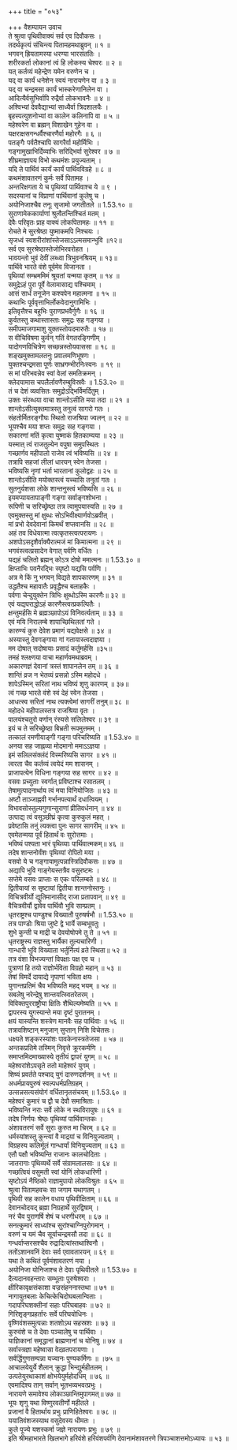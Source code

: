 +++
title = "०५३"

+++
वैशम्पायन उवाच  
ते श्रुत्वा पृथिवीवाक्यं सर्व एव दिवौकसः ।  
तदर्थकृत्यं संचिन्त्य पितामहमथाब्रुवन् ॥ १ ॥  
भगवन् ह्रियतामस्या धरण्या भारसंततिः ।  
शरीरकर्ता लोकानां त्वं हि लोकस्य चेश्वरः ॥ २ ॥  
यत् कर्तव्यं महेन्द्रेण यमेन वरुणेन च ।  
यद् वा कार्यं धनेशेन स्वयं नारायणेन वा ॥ ३ ॥  
यद् वा चन्द्रमसा कार्यं भास्करेणानिलेन वा ।  
आदित्यैर्वसुभिर्वापि रुद्रैर्वा लोकभावनैः ॥ ४ ॥  
अश्विभ्यां देववैद्याभ्यां साध्यैर्वा त्रिदशालयैः ।  
बृहस्पत्युशनोभ्यां वा कालेन कलिनापि वा ॥ ५ ॥  
महेश्वरेण वा ब्रह्मन् विशाखेन गुहेन वा ।  
यक्षराक्षसगन्धर्वैश्चारणैर्वा महोरगैः ॥ ६ ॥  
पतङ्गैः पर्वतैश्चापि सागरैर्वा महोर्मिभिः ।  
गङ्गामुखाभिर्दिव्याभिः सरिद्भिर्वा सुरेश्वर ॥ ७ ॥  
शीघ्रमाज्ञापय विभो कथमंशः प्रयुज्यताम् ।  
यदि ते पार्थिवं कार्यं कार्यं पार्थिवविग्रहे ॥ ८ ॥  
कथमंशावतरणं कुर्मः सर्वे पितामह ।  
अन्तरिक्षगता ये च पृथिव्यां पार्थिवाश्च ये ॥ ९ ।  
सदस्यानां च विप्राणां पार्थिवानां कुलेषु च ।  
अयोनिजाश्चैव तनूः सृजामो जगतीतले ॥ 1.53.१० ॥  
सुराणामेककार्याणां श्रुत्वैतन्तिश्चितं मतम् ।  
देवैः परिवृतः प्राह वाक्यं लोकपितामहः ॥ ११ ॥  
रोचते मे सुरश्रेष्ठा युष्माकमपि निश्चयः ।  
सृजध्वं स्वशरीरांशांस्तेजसाऽऽत्मसमान्भुवि ॥१२॥  
सर्व एव सुरश्रेष्ठास्तेजोभिरवरोहत ।  
भावयन्तो भुवं देवीं लब्ध्वा त्रिभुवनश्रियम् ॥ १३॥  
पार्थिवे भारते वंशे पूर्वमेव विजानता ।  
पृथिव्यां सम्भ्रममिमं श्रूयतां यन्मया कृतम् ॥ १४ ॥  
समुद्रेऽहं पुरा पूर्वे वेलामासाद्य पश्चिमाम् ।  
आसं सार्धं तनूजेन कश्यपेन महात्मना ॥ १५ ॥  
कथाभिः पूर्ववृत्ताभिर्लोकवेदानुगामिभिः ।  
इतिवृत्तैश्च बहुभिः पुराणप्रभवैर्गुणैः ॥ १६ ॥  
कुर्वतस्तु कथास्तास्ताः समुद्रः सह गङ्गया ।  
समीपमाजगामाशु युक्तस्तोयदमारुतैः ॥ १७ ॥  
स वीचिविषमा कुर्वन् गतिं वेगतरङ्गिणीम् ।  
यादोगणविचित्रेण सच्छन्नस्तोयवाससा ॥ १८ ॥  
शङ्खमुक्तामलतनुः प्रवालमणिभूषणः ।  
युक्तश्चन्द्रमसा पूर्णः साभ्रगम्भीरनिःस्वनः ॥ १९ ॥  
स मां परिभवन्नेव स्वां वेलां समतिक्रमन् ।  
क्लेदयामास चपलैर्लावणैरम्बुविस्रवैः ॥ 1.53.२० ॥  
तं च देशं व्यवसितः समुद्रोऽद्भिर्विमर्दितुम् ।  
उक्तः संरब्धया वाचा शान्तोऽसीति मया तदा ॥ २१ ॥  
शान्तोऽसीत्युक्तमात्रस्तु तनुत्वं सागरो गतः ।  
संहतोर्मितरङ्गौघः स्थितो राजश्रिया ज्वलन् ॥ २२ ॥  
भूयश्चैव मया शप्तः समुद्रः सह गङ्गया ।  
सकारणां मतिं कृत्वा युष्माकं हितकाम्यया ॥ २३ ॥  
यस्मात् त्वं राजतुल्येन वपुषा समुपस्थितः ।  
गच्छार्णव महीपालो राजेव त्वं भविष्यसि ॥ २४ ॥  
तत्रापि सहजां लीलां धारयन् स्वेन तेजसा ।  
भविष्यसि नृणां भर्ता भारतानां कुलोद्वहः ॥ २५ ॥  
शान्तोऽसीति मयोक्तस्त्वं यच्चासि तनुतां गतः ।  
सुतनुर्यशसा लोके शान्तनुस्त्वं भविष्यसि ॥ २६ ॥  
इयमप्यायतापाङ्गी गङ्गा सर्वाङ्गशोभना ।  
रूपिणी च सरिच्छ्रेष्ठा तत्र त्वामुपयास्यति ॥ २७ ॥  
एवमुक्तस्तु मां क्षुब्धः सोऽभिवीक्ष्यार्णवोऽब्रवीत् ।  
मां प्रभो देवदेवानां किमर्थं शप्तवानसि ॥ २८ ॥  
अहं तव विधेयात्मा त्वत्कृतस्त्वत्परायणः ।  
अशपोऽसदृशैर्वाक्यैरात्मजं मां किमात्मना ॥ २९ ॥  
भगवंस्त्वत्प्रसादेन वेगात् पर्वणि वर्धितः ।  
यद्यहं चलितो ब्रह्मन् कोऽत्र दोषो ममात्मनः ॥ 1.53.३० ॥  
क्षिप्ताभिः पवनैरद्भिः स्पृष्टो यद्यसि पर्वणि ।  
अत्र मे किं नु भगवन् विद्यते शापकारणम् ॥ ३१ ॥  
उद्धतैश्च महावातैः प्रवृद्धैश्च बलाहकैः ।  
पर्वणा चेन्दुयुक्तेन त्रिभिः क्षुब्धोऽस्मि कारणैः॥ ३२ ॥  
एवं यद्यपराद्धोऽहं कारणैस्त्वत्प्रकल्पितैः ।  
क्षन्तुमर्हसि मे ब्रह्मञ्छापोऽयं विनिवर्त्यताम् ॥ ३३ ॥  
एवं मयि निरालम्बे शापाच्छिथिलतां गते ।  
कारुण्यं कुरु देवेश प्रमाणं यद्यवेक्षसे ॥ ३४ ॥  
अस्यास्तु देवगङ्गाया गां गतायास्त्वदाज्ञया ।  
मम दोषात् सदोषायाः प्रसादं कर्तुमर्हसि ॥३५॥  
तमहं श्लक्ष्णया वाचा महार्णवमथाब्रवम् ।  
अकारणज्ञं देवानां त्रस्तं शापानलेन तम् ॥ ३६ ॥  
शान्तिं व्रज न भेतव्यं प्रसन्नो ऽस्मि महोदधे ।  
शापेऽस्मिन् सरितां नाथ भविष्यं शृणु कारणम् ॥ ३७॥  
त्वं गच्छ भारते वंशे स्वं देहं स्वेन तेजसा ।  
आधत्स्व सरितां नाथ त्यक्त्वेमां सागरीं तनुम्॥ ३८ ॥  
महोदधे महीपालस्तत्र राजश्रिया वृतः ।  
पालयंश्चतुरो वर्णान् रंस्यसे सलिलेश्वर ॥ ३९ ॥  
इयं च ते सरिच्छ्रेष्ठा बिभ्रती रूपमुत्तमम् ।  
तत्कालं रमणीयाङ्गी गङ्गा परिचरिष्यति ॥ 1.53.४० ॥  
अनया सह जाह्नव्या मोदमानो ममाऽऽज्ञया ।  
इमं सलिलसंक्लंदं विस्मरिष्यसि सागर ॥ ४१ ॥  
त्वरता चैव कर्तव्यं त्वयेदं मम शासनम् ।  
प्राजापत्येन विधिना गङ्गया सह सागर ॥ ४२ ॥  
वसवः प्रच्युताः स्वर्गात् प्रविष्टाश्च रसातलम् ।  
तेषामुत्पादनार्थाय त्वं मया विनियोजितः ॥ ४३ ॥  
अष्टौ ताञ्जाह्नवी गर्भानपत्यार्थं दधात्वियम् ।  
विभावसोस्तुल्यगुणान्सुराणां प्रीतिवर्धनान् ॥ ४४ ॥  
उत्पाद्य त्वं वसूञ्छीघ्रं कृत्वा कुरुकुलं महत् ।  
प्रवेष्टासि तनुं त्यक्त्वा पुनः सागर सागरीम् ॥ ४५ ॥  
एवमेतन्मया पूर्वं हितार्थं वः सुरोत्तमाः ।  
भविष्यं पश्यता भारं पृथिव्याः पार्थिवात्मकम्॥ ४६ ॥  
तदेष शान्तनोर्वंशः पृथिव्यां रोपितो मया ।  
वसवो ये च गङ्गायामुत्पन्नास्त्रिदिवौकसः ॥ ४७ ॥  
अद्यापि भुवि गाङ्गेयस्तत्रैव वसुरष्टमः ।  
सप्तेमे वसवः प्राप्ताः स एकः परिलम्बते ॥ ४८ ॥  
द्वितीयायां स सृष्टायां द्वितीया शान्तनोस्तनुः ।  
विचित्रवीर्यो द्युतिमानासीद् राजा प्रतापवान् ॥ ४९ ॥  
वैचित्रवीर्यौ द्वावेव पार्थिवौ भुवि साम्प्रतम् ।  
धृतराष्ट्रश्च पाण्डुश्च विख्यातौ पुरुषर्षभौ ॥ 1.53.५० ॥  
तत्र पाण्डोः श्रिया जुष्टे द्वे भार्ये सम्बभूवतुः ।  
शुभे कुन्ती च माद्री च देवयोषोपमे तु ते ॥ ५१ ॥  
धृतराष्ट्रस्य राज्ञस्तु भार्यैका तुल्यचारिणी ।  
गान्धारी भुवि विख्याता भर्तुर्नित्यं व्रते स्थिता॥ ५२ ॥  
तत्र वंशा विभज्यन्तां विपक्षाः पक्ष एव च ।  
पुत्राणां हि तयो राज्ञोर्भविता विग्रहो महान् ॥ ५३ ॥  
तेषां विमर्दे दायाद्ये नृपाणां भविता क्षयः ।  
युगान्तप्रतिमं चैव भविष्यति महद् भयम् ॥ ५४ ॥  
सबलेषु नरेन्द्रेषु शान्तयत्स्वितरेतरम् ।  
विविक्तपुरराष्ट्रौघा क्षितिः शैथिल्यमेष्यति ॥ ५५ ॥  
द्वापरस्य युगस्यान्ते मया दृष्टं पुरातनम् ।  
क्षयं यास्यन्ति शस्त्रेण मानवैः सह पार्थिवाः ॥ ५६ ॥  
तत्रावशिष्टान् मनुजान् सुप्तान् निशि विचेतसः।  
धक्ष्यते शङ्करस्यांशः पावकेनास्त्रतेजसा ॥ ५७ ॥  
अन्तकप्रतिमे तस्मिन् निवृत्ते क्रूरकर्मणि ।  
समाप्तमिदमाख्यास्ये तृतीयं द्वापरं युगम् ॥ ५८ ॥  
महेश्वरांशेऽपसृते ततो माहेश्वरं युगम् ।  
शिष्यं प्रवर्तते पश्चाद् युगं दारुणदर्शनम् ॥ ५९ ॥  
अधर्मप्रायपुरुषं स्वल्पधर्मप्रतिग्रहम् ।  
उत्सन्नसत्यसंयोगं वर्धितानृतसंचयम् ॥ 1.53.६० ॥  
महेश्वरं कुमारं च द्वौ च देवौ समाश्रिताः ।  
भविष्यन्ति नराः सर्वे लोके न स्थविरायुषः ॥ ६१ ॥  
तदेष निर्णयः श्रेष्ठः पृथिव्यां पार्थिवान्तकः ।  
अंशावतरणं सर्वे सुराः कुरुत मा चिरम् ॥ ६२ ॥  
धर्मस्यांशस्तु कुन्त्यां वै माद्रयां च विनियुज्यताम् ।  
विग्रहस्य कलिर्मूलं गान्धार्यां विनियुज्यताम् ॥ ६३ ॥  
एतौ पक्षौ भविष्यन्ति राजानः कालचोदिताः ।  
जातरागाः पृथिव्यर्थे सर्वे संग्रामलालसाः ॥ ६४ ॥  
गच्छत्वियं वसुमती स्वां योनिं लोकधारिणी ।  
सृष्टोऽयं नैष्ठिको राज्ञामुपायो लोकविश्रुतः ॥ ६५ ॥  
श्रुत्वा पितामहवचः सा जगाम यथागतम् ।  
पृथिवी सह कालेन वधाय पृथिवीक्षिताम् ॥ ६६ ॥  
देवानचोदयद् ब्रह्मा निग्रहार्थे सुरद्विषाम् ।  
नरं चैव पुराणर्षि शेषं च धरणीधरम् ॥ ६७ ॥  
सनत्कुमारं साध्यांश्च सुरांश्चाग्निपुरोगमान् ।  
वरुणं च यमं चैव सूर्याचन्द्रमसौ तदा ॥ ६८ ॥  
गन्धर्वाप्सरसश्चैव रुद्रादित्यांस्तथाश्विनौ ।  
ततोंऽशानवनिं देवाः सर्व एवावतारयन् ॥ ६९ ॥  
यथा ते कथितं पूर्वमंशावतरणं मया ।  
अयोनिजा योनिजाश्च ते देवाः पृथिवीतले ॥ 1.53.७० ॥  
दैत्यदानवहन्तारः सम्भूताः पुरुषेश्वराः ।  
क्षीरिकावृक्षसंकाशा वज्रसंहननास्तथा ॥ ७१ ॥  
नागायुतबलाः केचित्केचिदोघबलान्विताः ।  
गदापरिघशक्तीनां सहाः परिघबाहवः ॥ ७२ ॥  
गिरिशृङ्गप्रहर्तारः सर्वे परिघयोधिनः ।  
वृष्णिवंशसमुत्पन्नाः शतशोऽथ सहस्रशः ॥ ७३ ॥  
कुरुवंशे च ते देवाः पञ्चालेषु च पार्थिवाः ।  
याज्ञिकानां समृद्धानां ब्राह्मणानां च योनिषु ॥ ७४ ॥  
सर्वास्त्रज्ञा महेष्वासा वेदव्रतपरायणाः ।  
सर्वर्द्धिगुणसम्पन्ना यज्वानः पुण्यकर्मिणः ॥ ।७५ ॥  
आचालयेयुर्ये शैलान् क्रुद्धा भिन्द्युर्महीतलम् ।  
उत्पतेयुरथाकाशं क्षोभयेयुर्महोदधिम् ॥ ७६ ॥  
एवमादिश्य तान् सर्वान् भूतभव्यभवत्प्रभुः ।  
नारायणे समावेश्य लोकाञ्छान्तिमुपागमत्॥ ७७ ॥  
भूयः शृणु यथा विष्णुरवतीर्णो महीतले ।  
प्रजानां वै हितार्थाय प्रभुः प्राणिहितेश्वरः ॥ ७८ ॥  
ययातिवंशजस्याथ वसुदेवस्य धीमतः ।  
कुले पूज्ये यशस्कर्मा जज्ञे नारायणः प्रभुः ॥ ७९ ॥  
इति श्रीमहाभारते खिलभागे हरिवंशे हरिवंशपर्वणि देवानामंशावतरणे त्रिपञ्चाशत्तमोऽध्यायः ॥ ५३ ॥